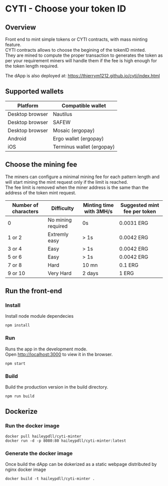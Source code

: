 # CYTI - Choose your token ID
## Overview
Front end to mint simple tokens or CYTI contracts, with mass minting feature.<br />
CYTI contracts allows to choose the begining of the tokenID minted.<br />
They are mined to compute the proper transaction to generates the token as per your requirement miners will handle them if the fee is high enough for the token length required.<br />

The dApp is also deployed at: https://thierrym1212.github.io/cyti/index.html

## Supported wallets
|Platform            |Compatible wallet                                 |
|--------------------|--------------------------------------------------|
|Desktop browser     | Nautilus                                         |
|Desktop browser     | SAFEW                                            |
|Desktop browser     | Mosaic (ergopay)                                 |
|Android             | Ergo wallet (ergopay)                            |
|iOS                 | Terminus wallet (ergopay)                        |

## Choose the mining fee
The miners can configure a minimal mining fee for each pattern length and will start mining the mint request only if the limit is reached.<br />
The fee limit is removed when the miner address is the same than the address of the token mint request.

|Number of characters|Difficulty         |Minting time with 3MH/s|Suggested mint fee per token|
|--------------------|-------------------|-----------------------|----------------------------|
|0                   | No mining required| 0s                    | 0.0031 ERG                 |
|1 or 2              | Extremly easy     | > 1s                  | 0.0042 ERG                 |
|3 or 4              | Easy              | > 1s                  | 0.0042 ERG                 |
|5 or 6              | Easy              | > 1s                  | 0.0042 ERG                 |
|7 or 8              | Hard              | 10 mn                 | 0.1 ERG                    |
|9 or 10             | Very Hard         | 2 days                | 1 ERG                      |

## Run the front-end

### Install
Install node module dependecies

    npm install

### Run
Runs the app in the development mode.\
Open [http://localhost:3000](http://localhost:3000) to view it in the browser.

    npm start

### Build
Build the production version in the build directory.

    npm run build

## Dockerize
### Run the docker image
    docker pull haileypdll/cyti-minter
    docker run -d -p 8080:80 haileypdll/cyti-minter:latest

### Generate the docker image
Once build the dApp can be dokerized as a static webpage distributed by nginx docker image

    docker build -t haileypdll/cyti-minter .



